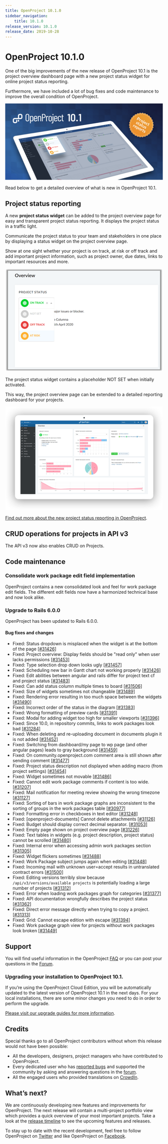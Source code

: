 ```yaml
---
title: OpenProject 10.1.0
sidebar_navigation:
    title: 10.1.0
release_version: 10.1.0
release_date: 2019-10-28
---
```


# OpenProject 10.1.0

One of the big improvements of the new release of OpenProject 10.1 is the project overview dashboard page with a new project status widget for online project status reporting.

Furthermore, we have included a lot of bug fixes and code maintenance to improve the overall condition of OpenProject.

![Project status reporting](project-status-reporting.png)

Read below to get a detailed overview of what is new in OpenProject 10.1.

## Project status reporting

A new **project status widget** can be added to the project overview page for easy and transparent project status reporting. It displays the project status in a traffic light.

Communicate the project status to your team and stakeholders in one place by displaying a status widget on the project overview page.

Show at one sight whether your project is on track, at risk or off track and add important project information, such as project owner, due dates, links to important resources and more.

![Project status widget](project-status-widget.png)

The project status widget contains a placeholder NOT SET when initially activated.

This way, the project overview page can be extended to a detailed reporting dashboard for your projects.

![Dashboards](dashboards.png)

[Find out more about the new project status reporting in OpenProject]().

## CRUD operations for projects in API v3

The API v3 now also enables CRUD on Projects.

## Code maintenance

### Consolidate work package edit field implementation

OpenProject contains a new consolidated look and feel for work package edit fields. The different edit fields now have a harmonized technical base and now look alike.

### Upgrade to Rails 6.0.0

OpenProject has been updated to Rails 6.0.0.

#### Bug fixes and changes

- Fixed: Status dropdown is misplaced when the widget is at the bottom of the page [[#31426](https://community.openproject.com/wp/31426#_ga=2.168560865.1501258633.1571644139-552243109.1568622391)]
- Fixed: Project overview: Display fields should be "read only" when user lacks permissions [[#31453\]](https://community.openproject.com/wp/31426#_ga=2.168560865.1501258633.1571644139-552243109.1568622391)
- Fixed: Type selection drop down looks ugly [[#31457\]](https://community.openproject.com/wp/31426#_ga=2.168560865.1501258633.1571644139-552243109.1568622391)
- Fixed: Scheduling new bar in Gantt chart not working properly [[#31426\]](https://community.openproject.com/wp/31426#_ga=2.168560865.1501258633.1571644139-552243109.1568622391)
- Fixed: Edit abilities between angular and rails differ for project text cf and project status [[#31483\]](https://community.openproject.com/wp/31426#_ga=2.168560865.1501258633.1571644139-552243109.1568622391)
- Fixed: Can add status column multiple times to board [[#31506\]](https://community.openproject.com/wp/31426#_ga=2.168560865.1501258633.1571644139-552243109.1568622391)
- Fixed: Size of widgets sometimes not changeable [[#31489\]](https://community.openproject.com/wp/31489#_ga=2.168560865.1501258633.1571644139-552243109.1568622391)
- Fixed: Rendering error resulting in too much space between the widgets [[#31490\]](https://community.openproject.com/wp/31489#_ga=2.168560865.1501258633.1571644139-552243109.1568622391)
- Fixed: Incorrect order of the status in the diagram [[#31383\]](https://community.openproject.com/wp/31489#_ga=2.168560865.1501258633.1571644139-552243109.1568622391)
- Fixed: Wrong formatting of preview cards [[#31391\]](https://community.openproject.com/wp/31489#_ga=2.168560865.1501258633.1571644139-552243109.1568622391)
- Fixed: Modal for adding widget too high for smaller viewports [[#31396\]](https://community.openproject.com/wp/31489#_ga=2.168560865.1501258633.1571644139-552243109.1568622391)
- Fixed: Since 10.0, in repository commits, links to work packages look bad [[#31284\]](https://community.openproject.com/wp/31489#_ga=2.168560865.1501258633.1571644139-552243109.1568622391)
- Fixed: When deleting and re-uploading document in documents plugin it is not added [[#31452\]](https://community.openproject.com/wp/31452#_ga=2.168560865.1501258633.1571644139-552243109.1568622391)
- Fixed: Switching from dashboard/my page to wp page (and other angular pages) leads to gray background [[#31459\]](https://community.openproject.com/wp/31489#_ga=2.168560865.1501258633.1571644139-552243109.1568622391)
- Fixed: On community.openproject.com comment area is still shown after sending comment [[#31477\]](https://community.openproject.com/wp/31489#_ga=2.168560865.1501258633.1571644139-552243109.1568622391)
- Fixed: Project status description not displayed when adding macro (from project settings) [[#31454\]](https://community.openproject.com/wp/31489#_ga=2.168560865.1501258633.1571644139-552243109.1568622391)
- Fixed: Widget sometimes not movable [[#31486\]](https://community.openproject.com/wp/31489#_ga=2.168560865.1501258633.1571644139-552243109.1568622391)
- Fixed: Cannot edit work package comments if content is too wide. [[#31207\]](https://community.openproject.com/wp/31489#_ga=2.168560865.1501258633.1571644139-552243109.1568622391)
- Fixed: Mail notification for meeting review showing the wrong timezone [[#31127\]](https://community.openproject.com/wp/31489#_ga=2.168560865.1501258633.1571644139-552243109.1568622391)
- Fixed: Sorting of bars in work package graphs are inconsistent to the sorting of groups in the work packages table [[#30977\]](https://community.openproject.com/wp/31489#_ga=2.168560865.1501258633.1571644139-552243109.1568622391)
- Fixed: Formatting error in checkboxes in text editor [[#31248\]](https://community.openproject.com/wp/31489#_ga=2.168560865.1501258633.1571644139-552243109.1568622391)
- Fixed: [openproject-documents] Cannot delete attachments [[#31126\]](https://community.openproject.com/wp/31489#_ga=2.168560865.1501258633.1571644139-552243109.1568622391)
- Fixed: Budget should display correct decimal separator. [[#31053\]](https://community.openproject.com/wp/31489#_ga=2.168560865.1501258633.1571644139-552243109.1568622391)
- Fixed: Empty page shown on project overview page [[#31226\]](https://community.openproject.com/wp/31489#_ga=2.168560865.1501258633.1571644139-552243109.1568622391)
- Fixed: Text tables in widgets (e.g. project description, project status) cannot be scrolled [[#31480\]](https://community.openproject.com/wp/31489#_ga=2.168560865.1501258633.1571644139-552243109.1568622391)
- Fixed: Internal error when accessing admin work packages section [[#31305\]](https://community.openproject.com/wp/31489#_ga=2.168560865.1501258633.1571644139-552243109.1568622391)
- Fixed: Widget flickers sometimes [[#31488\]](https://community.openproject.com/wp/31489#_ga=2.168560865.1501258633.1571644139-552243109.1568622391)
- Fixed: Work Package subject jumps again when editing [[#31448\]](https://community.openproject.com/wp/31489#_ga=2.168560865.1501258633.1571644139-552243109.1568622391)
- Fixed: Incoming mail with unknown user=accept results in untranslated contract errors [[#31500\]](https://community.openproject.com/wp/31489#_ga=2.168560865.1501258633.1571644139-552243109.1568622391)
- Fixed: Editing versions terribly slow because `/api/v3/versions/available projects` is potentially loading a large number of projects [[#31312\]](https://community.openproject.com/wp/31489#_ga=2.168560865.1501258633.1571644139-552243109.1568622391)
- Fixed: Error when loading work packages graph for categories [[#31377\]](https://community.openproject.com/wp/31489#_ga=2.168560865.1501258633.1571644139-552243109.1568622391)
- Fixed: API documentation wrongfully describes the project status [[#31362\]](https://community.openproject.com/wp/31489#_ga=2.168560865.1501258633.1571644139-552243109.1568622391)
- Fixed: Direct error message directly when trying to copy a project. [[#31313\]](https://community.openproject.com/wp/31489#_ga=2.168560865.1501258633.1571644139-552243109.1568622391)
- Fixed: Grid: Cannot escape edition with escape [[#31394\]](https://community.openproject.com/wp/31489#_ga=2.168560865.1501258633.1571644139-552243109.1568622391)
- Fixed: Work package graph view for projects without work packages look broken [[#31449\]](https://community.openproject.com/wp/31489#_ga=2.168560865.1501258633.1571644139-552243109.1568622391)

## Support

You will find useful information in the OpenProject [FAQ]() or you can post your questions in the [Forum](https://community.openproject.org/projects/openproject/boards).

### Upgrading your installation to OpenProject 10.1.

If you’re using the OpenProject Cloud Edition, you will be automatically updated to the latest version of OpenProject 10.1 in the next days. For your local installations, there are some minor changes you need to do in order to perform the upgrade.

[Please visit our upgrade guides for more information]().

## Credits

Special thanks go to all OpenProject contributors without whom this release would not have been possible:

- All the developers, designers, project managers who have contributed to OpenProject.
- Every dedicated user who has [reported bugs]() and supported the community by asking and answering questions in the [forum](https://community.openproject.org/projects/openproject/boards).
- All the engaged users who provided translations on [CrowdIn](https://crowdin.com/projects/opf).

## What’s next?

We are continuously developing new features and improvements for OpenProject.
The next release will contain a multi-project portfolio view which provides a quick overview of your most important projects.
Take a look at the [release timeline](https://community.openproject.com/projects/openproject/work_packages?query_id=918) to see the upcoming features and releases.

To stay up to date with the recent development, feel free to follow OpenProject on [Twitter](https://twitter.com/openproject) and like OpenProject on [Facebook](https://www.facebook.com/openprojectfoundation).
